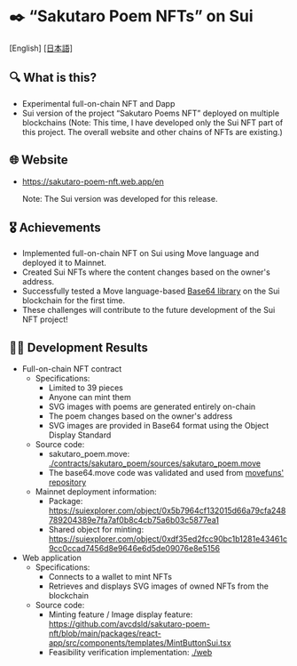 # ✒️ “Sakutaro Poem NFTs” on Sui

[English] [\[日本語\]](./README_JA.md)

## 🔍 What is this?

- Experimental full-on-chain NFT and Dapp
- Sui version of the project “Sakutaro Poems NFT” deployed on multiple blockchains (Note: This time, I have developed only the Sui NFT part of this project. The overall website and other chains of NFTs are existing.)

## 🌐 Website

- https://sakutaro-poem-nft.web.app/en

  Note: The Sui version was developed for this release.

## 🎖️ Achievements

- Implemented full-on-chain NFT on Sui using Move language and deployed it to Mainnet.
- Created Sui NFTs where the content changes based on the owner's address.
- Successfully tested a Move language-based [Base64 library](https://github.com/movefuns/movefuns/blob/07ff5e27babcc9ffcb8dfd1db446a086ad116cb9/stdlib/sources/base64.move) on the Sui blockchain for the first time.
- These challenges will contribute to the future development of the Sui NFT project!

## 👨‍💻 Development Results

- Full-on-chain NFT contract
    - Specifications:
        - Limited to 39 pieces
        - Anyone can mint them
        - SVG images with poems are generated entirely on-chain
        - The poem changes based on the owner's address
        - SVG images are provided in Base64 format using the Object Display Standard
    - Source code:
        - sakutaro_poem.move: [./contracts/sakutaro_poem/sources/sakutaro_poem.move](./contracts/sakutaro_poem/sources/sakutaro_poem.move)
        - The base64.move code was validated and used from [movefuns' repository](https://github.com/movefuns/movefuns/blob/07ff5e27babcc9ffcb8dfd1db446a086ad116cb9/stdlib/sources/base64.move)
    - Mainnet deployment information:
        - Package: https://suiexplorer.com/object/0x5b7964cf132015d66a79cfa248789204389e7fa7af0b8c4cb75a6b03c5877ea1
        - Shared object for minting: https://suiexplorer.com/object/0xdf35ed2fcc90bc1b1281e43461c9cc0ccad7456d8e9646e6d5de09076e8e5156
- Web application
    - Specifications:
        - Connects to a wallet to mint NFTs
        - Retrieves and displays SVG images of owned NFTs from the blockchain
    - Source code:
        - Minting feature / Image display feature: https://github.com/avcdsld/sakutaro-poem-nft/blob/main/packages/react-app/src/components/templates/MintButtonSui.tsx
        - Feasibility verification implementation: [./web](./web)
